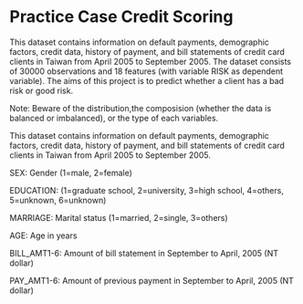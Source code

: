 # Practice Case Credit Scoring
This dataset contains information on default payments, demographic factors, credit data, history of payment, and bill statements of credit card clients in Taiwan from April 2005 to September 2005. The dataset consists of 30000 observations and 18 features (with variable RISK as dependent variable). The aims of this project is to predict whether a client has a bad risk or good risk.

Note: Beware of the distribution,the composision (whether the data is balanced or imbalanced), or the type of each variables.

This dataset contains information on default payments, demographic factors, credit data, history of payment, and bill statements of credit card clients in Taiwan from April 2005 to September 2005.

SEX: Gender (1=male, 2=female)

EDUCATION: (1=graduate school, 2=university, 3=high school, 4=others, 5=unknown, 6=unknown)

MARRIAGE: Marital status (1=married, 2=single, 3=others)

AGE: Age in years

BILL_AMT1-6: Amount of bill statement in September to April, 2005 (NT dollar)

PAY_AMT1-6: Amount of previous payment in September to April, 2005 (NT dollar)
